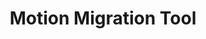 ---
layout: solution
title: Motion Migration Tool
status: stable
order: 3
identifier: motion
permalink: /motion/
main-color: deepskyblue
logo-acronym: Mo
logo-section: Migration
short-name: Motion Migration
full-name: Motion Migration Tool
description: Migrate content between OpenText WEM or Teamsite environments with a level of detail never seen before.
twitter-url: https://twitter.com/VigletTweet
youtube-channel: https://www.youtube.com/channel/UCMOUMnOecpTV05LpLytawuw
social-image: https://viglet.com/static_files/img/motion_logo.png
facebook-url: https://www.facebook.com/viglet
---